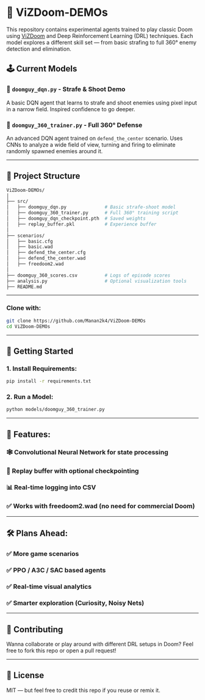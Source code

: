 # 🧠 ViZDoom-DEMOs

This repository contains experimental agents trained to play classic Doom using [ViZDoom](https://github.com/mwydmuch/ViZDoom) and Deep Reinforcement Learning (DRL) techniques. Each model explores a different skill set — from basic strafing to full 360° enemy detection and elimination.

## 🕹️ Current Models

### 🔸 `doomguy_dqn.py` - Strafe & Shoot Demo
A basic DQN agent that learns to strafe and shoot enemies using pixel input in a narrow field. Inspired confidence to go deeper.

### 🔹 `doomguy_360_trainer.py` - Full 360° Defense
An advanced DQN agent trained on `defend_the_center` scenario. Uses CNNs to analyze a wide field of view, turning and firing to eliminate randomly spawned enemies around it.

---

## 📁 Project Structure

```bash
ViZDoom-DEMOs/
│
├── src/
│   ├── doomguy_dqn.py              # Basic strafe-shoot model
│   ├── doomguy_360_trainer.py      # Full 360° training script
│   ├── doomguy_dqn_checkpoint.pth  # Saved weights
│   ├── replay_buffer.pkl           # Experience buffer
│
├── scenarios/
│   ├── basic.cfg
│   ├── basic.wad
│   ├── defend_the_center.cfg
│   ├── defend_the_center.wad
│   ├── freedoom2.wad
│
├── doomguy_360_scores.csv          # Logs of episode scores
├── analysis.py                     # Optional visualization tools
├── README.md
```

---

### Clone with:
```bash
git clone https://github.com/Manan2k4/ViZDoom-DEMOs
cd ViZDoom-DEMOs
```

---

## 🚀 Getting Started
### 1. Install Requirements:
```bash
pip install -r requirements.txt
```

### 2. Run a Model:
```bash
python models/doomguy_360_trainer.py
```

---

## 🧠 Features:

### 🕸️ Convolutional Neural Network for state processing

### 🔁 Replay buffer with optional checkpointing

### 📊 Real-time logging into CSV

### ✅ Works with freedoom2.wad (no need for commercial Doom)

---

## 🛠️ Plans Ahead:

### ✅ More game scenarios

### ✅ PPO / A3C / SAC based agents

### ✅ Real-time visual analytics

### ✅ Smarter exploration (Curiosity, Noisy Nets)

---

## 🤝 Contributing
Wanna collaborate or play around with different DRL setups in Doom? Feel free to fork this repo or open a pull request!

---

## 📜 License
MIT — but feel free to credit this repo if you reuse or remix it.
